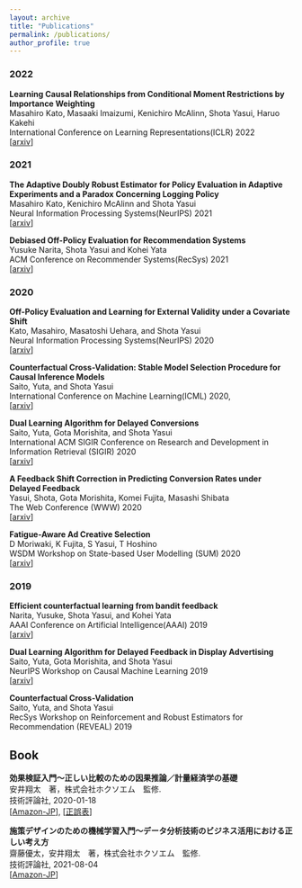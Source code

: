 ```yaml
---
layout: archive
title: "Publications"
permalink: /publications/
author_profile: true
---
```


### 2022
**Learning Causal Relationships from Conditional Moment Restrictions by Importance Weighting**  
Masahiro Kato, Masaaki Imaizumi, Kenichiro McAlinn, Shota Yasui, Haruo Kakehi  
International Conference on Learning Representations(ICLR) 2022  
\[[arxiv](https://arxiv.org/abs/2108.01312)\]  

### 2021
**The Adaptive Doubly Robust Estimator for Policy Evaluation in Adaptive Experiments and a Paradox Concerning Logging Policy**  
Masahiro Kato, Kenichiro McAlinn and Shota Yasui  
Neural Information Processing Systems(NeurIPS) 2021  
\[[arxiv](https://arxiv.org/abs/2010.03792?context=econ.EM)\]  

**Debiased Off-Policy Evaluation for Recommendation Systems**  
Yusuke Narita, Shota Yasui and Kohei Yata  
ACM Conference on Recommender Systems(RecSys) 2021  
\[[arxiv](https://arxiv.org/abs/2002.08536)\]  

### 2020
**Off-Policy Evaluation and Learning for External Validity under a Covariate Shift**  
Kato, Masahiro, Masatoshi Uehara, and Shota Yasui  
Neural Information Processing Systems(NeurIPS) 2020  
\[[arxiv](https://arxiv.org/abs/2002.11642)\]  

**Counterfactual Cross-Validation: Stable Model Selection Procedure for Causal Inference Models**  
Saito, Yuta, and Shota Yasui  
International Conference on Machine Learning(ICML) 2020,  
\[[arxiv](https://arxiv.org/abs/1909.05299)\]  

**Dual Learning Algorithm for Delayed Conversions**  
Saito, Yuta, Gota Morishita, and Shota Yasui  
International ACM SIGIR Conference on Research and Development in Information Retrieval (SIGIR) 2020  
\[[arxiv](https://arxiv.org/abs/1910.01847)\]  

**A Feedback Shift Correction in Predicting Conversion Rates under Delayed Feedback**  
Yasui, Shota, Gota Morishita, Komei Fujita, Masashi Shibata  
The Web Conference (WWW) 2020  
\[[arxiv](https://arxiv.org/abs/2002.02068)\]  

**Fatigue-Aware Ad Creative Selection**  
D Moriwaki, K Fujita, S Yasui, T Hoshino  
WSDM Workshop on State-based User Modelling (SUM) 2020  
\[[arxiv](https://arxiv.org/abs/1908.08936)\]  


### 2019

**Efficient counterfactual learning from bandit feedback**  
Narita, Yusuke, Shota Yasui, and Kohei Yata  
AAAI Conference on Artificial Intelligence(AAAI) 2019  
\[[arxiv](https://arxiv.org/abs/1809.03084)\]  

**Dual Learning Algorithm for Delayed Feedback in Display Advertising**  
Saito, Yuta, Gota Morishita, and Shota Yasui  
NeurIPS Workshop on Causal Machine Learning 2019  
\[[arxiv](https://arxiv.org/abs/1910.01847)\]  

**Counterfactual Cross-Validation**  
Saito, Yuta, and Shota Yasui  
RecSys Workshop on Reinforcement and Robust Estimators for Recommendation (REVEAL) 2019  


## Book
**効果検証入門～正しい比較のための因果推論／計量経済学の基礎**  
安井翔太　著，株式会社ホクソエム　監修.  
技術評論社, 2020-01-18  
\[[Amazon-JP](https://www.amazon.co.jp/%E5%8A%B9%E6%9E%9C%E6%A4%9C%E8%A8%BC%E5%85%A5%E9%96%80%E3%80%9C%E6%AD%A3%E3%81%97%E3%81%84%E6%AF%94%E8%BC%83%E3%81%AE%E3%81%9F%E3%82%81%E3%81%AE%E5%9B%A0%E6%9E%9C%E6%8E%A8%E8%AB%96-%E8%A8%88%E9%87%8F%E7%B5%8C%E6%B8%88%E5%AD%A6%E3%81%AE%E5%9F%BA%E7%A4%8E-%E5%AE%89%E4%BA%95-%E7%BF%94%E5%A4%AA/dp/4297111179?SubscriptionId=AKIAIHYXPGYB4QUPIASQ&tag=housecat442-22&linkCode=xm2&camp=2025&creative=165953&creativeASIN=4297111179)\], \[[正誤表](/cibook/)\]

**施策デザインのための機械学習入門〜データ分析技術のビジネス活用における正しい考え方**  
齋藤優太，安井翔太　著，株式会社ホクソエム　監修.  
技術評論社, 2021-08-04  
\[[Amazon-JP](https://www.amazon.co.jp/dp/4297122243?tag=housecat442-22&linkCode=ogi&th=1&psc=1)\]
